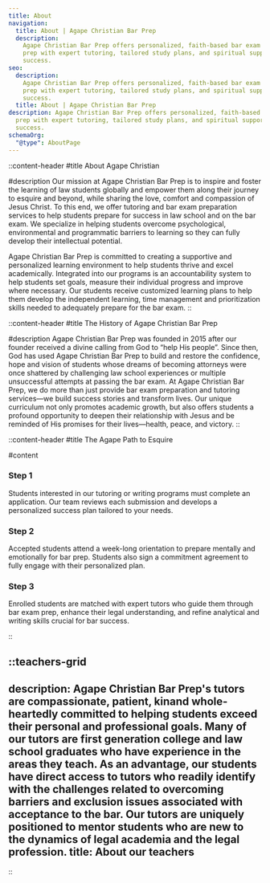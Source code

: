 ```yaml
---
title: About
navigation:
  title: About | Agape Christian Bar Prep
  description:
    Agape Christian Bar Prep offers personalized, faith-based bar exam
    prep with expert tutoring, tailored study plans, and spiritual support for
    success.
seo:
  description:
    Agape Christian Bar Prep offers personalized, faith-based bar exam
    prep with expert tutoring, tailored study plans, and spiritual support for
    success.
  title: About | Agape Christian Bar Prep
description: Agape Christian Bar Prep offers personalized, faith-based bar exam
  prep with expert tutoring, tailored study plans, and spiritual support for
  success.
schemaOrg:
  "@type": AboutPage
---
```


::content-header
#title
About Agape Christian

#description
Our mission at Agape Christian Bar Prep is to inspire and foster the learning of law students globally and empower them along their journey to esquire and beyond, while sharing the love, comfort and compassion of Jesus Christ. To this end, we offer tutoring and bar exam preparation services to help students prepare for success in law school and on the bar exam. We specialize in helping students overcome psychological, environmental and programmatic barriers to learning so they can fully develop their intellectual potential.

Agape Christian Bar Prep is committed to creating a supportive and personalized learning environment to help students thrive and excel academically. Integrated into our programs is an accountability system to help students set goals, measure their individual progress and improve where necessary. Our students receive customized learning plans to help them develop the independent learning, time management and prioritization skills needed to adequately prepare for the bar exam.
::

::content-header
#title
The History of Agape Christian Bar Prep

#description
Agape Christian Bar Prep was founded in 2015 after our founder received a divine calling from God to “help His people”. Since then, God has used Agape Christian Bar Prep to build and restore the confidence, hope and vision of students whose dreams of becoming attorneys were once shattered by challenging law school experiences or multiple unsuccessful attempts at passing the bar exam. At Agape Christian Bar Prep, we do more than just provide bar exam preparation and tutoring services—we build success stories and transform lives. Our unique curriculum not only promotes academic growth, but also offers students a profound opportunity to deepen their relationship with Jesus and be reminded of His promises for their lives—health, peace, and victory.
::

::content-header
#title
The Agape Path to Esquire

#content
  ### Step 1
  Students interested in our tutoring or writing programs must complete an application. Our team reviews each submission and develops a personalized success plan tailored to your needs.
  ### Step 2
  Accepted students attend a week-long orientation to prepare mentally and emotionally for bar prep. Students also sign a commitment agreement to fully engage with their personalized plan.
  ### Step 3
  Enrolled students are matched with expert tutors who guide them through bar exam prep, enhance their legal understanding, and refine analytical and writing skills crucial for bar success.

::

::teachers-grid
---
description: Agape Christian Bar Prep's tutors are compassionate, patient, kinand whole-heartedly committed to helping students exceed their personal and professional goals. Many of our tutors are first generation college and law school graduates who have experience in the areas they teach. As an advantage, our students have direct access to tutors who readily identify with the challenges related to overcoming barriers and exclusion issues associated with acceptance to the bar. Our tutors are uniquely positioned to mentor students who are new to the dynamics of legal academia and the legal profession.
title: About our teachers
---
::
